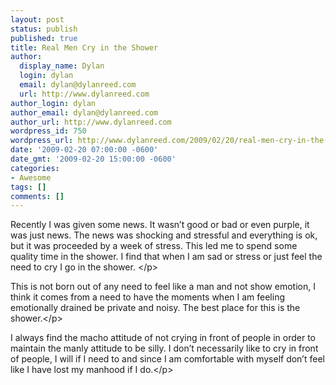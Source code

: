 ```yaml
---
layout: post
status: publish
published: true
title: Real Men Cry in the Shower
author:
  display_name: Dylan
  login: dylan
  email: dylan@dylanreed.com
  url: http://www.dylanreed.com
author_login: dylan
author_email: dylan@dylanreed.com
author_url: http://www.dylanreed.com
wordpress_id: 750
wordpress_url: http://www.dylanreed.com/2009/02/20/real-men-cry-in-the-shower/
date: '2009-02-20 07:00:00 -0600'
date_gmt: '2009-02-20 15:00:00 -0600'
categories:
- Awesome
tags: []
comments: []
---
```

<p>Recently I was given some news. It wasn&rsquo;t good or bad or even purple, it was just news. The news was shocking and stressful and everything is ok, but it was proceeded by a week of stress. This led me to spend some quality time in the shower. I find that when I am sad or stress or just feel the need to cry I go in the shower. <&#47;p>
<p>This is not born out of any need to feel like a man and not show emotion, I think it comes from a need to have the moments when I am feeling emotionally drained be private and noisy. The best place for this is the shower.<&#47;p>
<p>I always find the macho attitude of not crying in front of people in order to maintain the manly attitude to be silly. I don&rsquo;t necessarily like to cry in front of people, I will if I need to and since I am comfortable with myself don&rsquo;t feel like I have lost my manhood if I do.<&#47;p></p>

